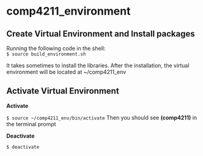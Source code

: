 # comp4211_environment

## Create Virtual Environment and Install packages
Running the following code in the shell:  
<code>$ source build_environment.sh</code>    

It takes sometimes to install the libraries. After the installation, the virtual environment will be located at ~/comp4211_env
## Activate Virtual Environment
__Activate__  

<code>$ source ~/comp4211_env/bin/activate</code>
Then you should see **(comp4211)** in the terminal prompt  

__Deactivate__  

<code>$ deactivate</code>
